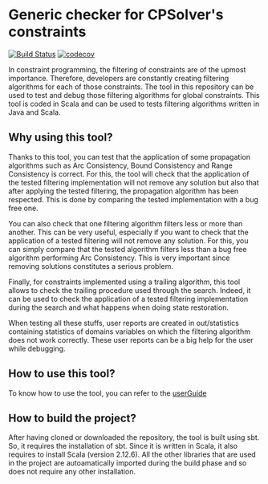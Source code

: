 # Generic checker for CPSolver's constraints

[![Build Status](https://travis-ci.org/vrombouts/Generic-checker-for-CP-Solver-s-constraints.svg?branch=master)](https://travis-ci.org/vrombouts/Generic-checker-for-CP-Solver-s-constraints)
[![codecov](https://codecov.io/gh/vrombouts/Generic-checker-for-CP-Solver-s-constraints/branch/master/graph/badge.svg)](https://codecov.io/gh/vrombouts/Generic-checker-for-CP-Solver-s-constraints)


In constraint programming, the filtering of constraints are of the upmost importance. 
Therefore, developers are constantly creating filtering algorithms for each of those constraints.
The tool in this repository can be used to test and debug those filtering algorithms for global constraints.
This tool is coded in Scala and can be used to tests filtering algorithms written in Java and Scala.

## Why using this tool?

Thanks to this tool, you can test that the application of some propagation algorithms such as Arc Consistency, Bound Consistency and Range Consistency is correct. For this, the tool will check that the application of the tested filtering implementation will not remove any solution but also that after applying the tested filtering, the propagation algorithm has been respected. This is done by comparing the tested implementation with a bug free one.

You can also check that one filtering algorithm filters less or more than another. This can be very useful, especially if you want to check that the application of a tested filtering will not remove any solution. For this, you can simply compare that the tested algorithm filters less than a bug free algorithm performing Arc Consistency. This is very important since removing solutions constitutes a serious problem. 

Finally, for constraints implemented using a trailing algorithm, this tool allows to check the trailing procedure used through the search. Indeed, it can be used to check the application of a tested filtering implementation during the search and what happens when doing state restoration.

When testing all these stuffs, user reports are created in out/statistics containing statistics of domains variables on which the filtering algorithm does not work correctly. These user reports can be a big help for the user while debugging. 

## How to use this tool?

To know how to use the tool, you can refer to the [userGuide](https://github.com/vrombouts/Generic-checker-for-CP-Solver-s-constraints/blob/master/documentation/userGuide.md)

## How to build the project?

After having cloned or downloaded the repository, the tool is built using sbt. So, it requires the installation of sbt. Since it is written in Scala, it also requires to install Scala (version 2.12.6). All the other libraries that are used in the project are autoamatically imported during the build phase and so does not require any other installation.

